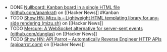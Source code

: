 - DONE [Nullboard: Kanban board in a single HTML file (github.com/apankrat)](https://news.ycombinator.com/item?id=42461688) on [[Hacker News]] #Kanban
- TODO [Show HN: Mizu.js – Lightweight HTML templating library for any-side rendering (mizu.sh)](https://news.ycombinator.com/item?id=42464310) on [[Hacker News]]
- TODO [Mercure: A WebSocket alternative for server-sent events (github.com/dunglas)](https://news.ycombinator.com/item?id=42571651) on [[Hacker News]]
- TODO [Show HN: API Parrot – Automatically Reverse Engineer HTTP APIs (apiparrot.com)](https://news.ycombinator.com/item?id=42565821) on [[Hacker News]]